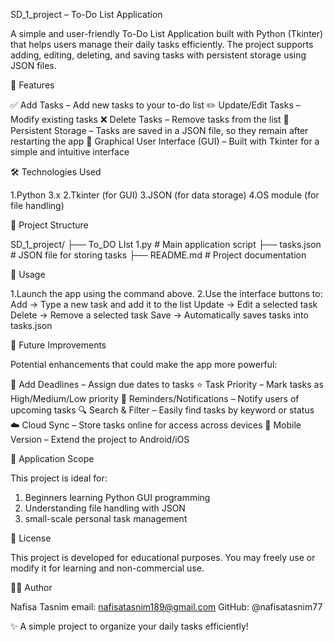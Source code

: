 SD_1_project – To-Do List Application

A simple and user-friendly To-Do List Application built with Python (Tkinter) that helps users manage their daily tasks efficiently.
The project supports adding, editing, deleting, and saving tasks with persistent storage using JSON files.

📌 Features

✅ Add Tasks – Add new tasks to your to-do list
✏️ Update/Edit Tasks – Modify existing tasks
❌ Delete Tasks – Remove tasks from the list
💾 Persistent Storage – Tasks are saved in a JSON file, so they remain after restarting the app
🎨 Graphical User Interface (GUI) – Built with Tkinter for a simple and intuitive interface

🛠️ Technologies Used

1.Python 3.x
2.Tkinter (for GUI)
3.JSON (for data storage)
4.OS module (for file handling)

📂 Project Structure

SD_1_project/
├── To_DO LIst 1.py     # Main application script
├── tasks.json          # JSON file for storing tasks
├── README.md           # Project documentation

📖 Usage

1.Launch the app using the command above.
2.Use the interface buttons to:
   Add → Type a new task and add it to the list
   Update → Edit a selected task
   Delete → Remove a selected task
   Save → Automatically saves tasks into tasks.json
   

🔮 Future Improvements

Potential enhancements that could make the app more powerful:

📅 Add Deadlines – Assign due dates to tasks
⭐ Task Priority – Mark tasks as High/Medium/Low priority
🔔 Reminders/Notifications – Notify users of upcoming tasks
🔍 Search & Filter – Easily find tasks by keyword or status
☁️ Cloud Sync – Store tasks online for access across devices
📱 Mobile Version – Extend the project to Android/iOS

🎯 Application Scope

This project is ideal for:
1. Beginners learning Python GUI programming
2. Understanding file handling with JSON
3. small-scale personal task management

📜 License

This project is developed for educational purposes. You may freely use or modify it for learning and non-commercial use.

👩‍💻 Author

Nafisa Tasnim
email: nafisatasnim189@gmail.com
GitHub: @nafisatasnim77

✨ A simple project to organize your daily tasks efficiently!

